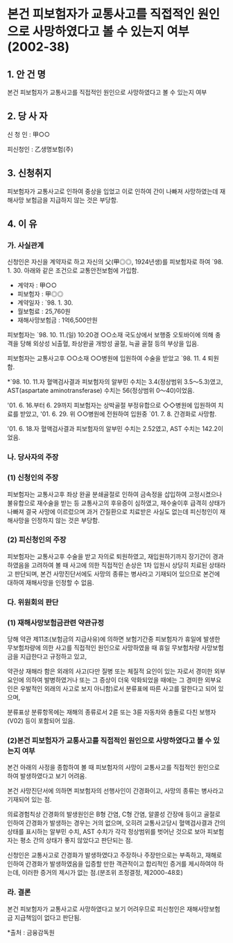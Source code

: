 # 본건 피보험자가 교통사고를 직접적인 원인으로 사망하였다고 볼 수 있는지 여부 (2002-38)

## 1. 안 건 명
본건 피보험자가 교통사고를 직접적인 원인으로 사망하였다고 볼 수 있는지 여부

## 2. 당 사 자

신 청 인 : 甲○○

피신청인 : 乙생명보험(주)


## 3. 신청취지

피보험자가 교통사고로 인하여 중상을 입었고 이로 인하여 간이 나빠져 사망하였는데 재해사망 보험금을 지급하지 않는 것은 부당함.


## 4. 이   유

### 가. 사실관계

신청인은 자신을 계약자로 하고 자신의 父(甲◎◎, 1924년생)를 피보험자로 하여 `98. 1. 30. 아래와 같은 조건으로 교통안전보험에 가입함.
        
- 계약자           : 甲○○
- 피보험자         : 甲◎◎
- 계약일자         : `98. 1. 30.
- 월보험료         : 25,760원
- 재해사망보험금   :  1억6,500만원

피보험자는 `98. 10. 11.(일) 10:20경 ○○소재 국도상에서 보행중 오토바이에 의해 충격을 당해 외상성 뇌출혈, 좌상완골 개방성 골절, 늑골 골절 등의 부상을 입음.

피보험자는 교통사고후 ○○소재 ○○병원에 입원하여 수술을 받았고 `98. 11. 4 퇴원함.

*`98. 10. 11.자 혈액검사결과 피보험자의 알부민 수치는 3.4(정상범위 3.5～5.3)였고, AST(aspartate aminotransferase) 수치는 56(정상범위 0～40)이었음. 

'01. 6. 16.부터 6. 29까지 피보험자는 상박골절 부정유합으로 ◇◇병원에 입원하여 치료를 받았고, '01. 6. 29. 위 ○○병원에 전원하여 입원중 `01. 7. 8. 간경화로 사망함.  

'01. 6. 18.자 혈액검사결과 피보험자의 알부민 수치는 2.52였고, AST 수치는 142.2이었음. 


### 나. 당사자의 주장

###  (1) 신청인의 주장

피보험자는 교통사고후 좌상 완골 분쇄골절로 인하여 금속정을 삽입하여 고정시켰으나 불유합으로 재수술을 받는 등 교통사고의 후유증이 심하였고, 재수술이후 급격히 상태가 나빠져 결국 사망에 이르렀으며 과거 간질환으로 치료받은 사실도 없는데 피신청인이 재해사망을 인정하지 않는 것은 부당함.     


###  (2) 피신청인의 주장

피보험자는 교통사고후 수술을 받고 자의로 퇴원하였고, 재입원하기까지 장기간이 경과하였음을 고려하여 볼 때 사고에 의한 직접적인 손상은 1차 입원시 상당히 치료된 상태라고 판단되며, 본건 사망진단서에도 사망의 종류는 병사라고 기재되어 있으므로 본건에 대하여 재해사망을 인정할 수 없음.

### 다. 위원회의 판단

### (1) 재해사망보험금관련 약관규정

당해 약관 제11조(보험금의 지급사유)에 의하면 보험기간중 피보험자가 휴일에 발생한 무보험차량에 의한 사고를 직접적인 원인으로 사망하였을 때 휴일 무보험차량 사망보험금을 지급한다고 규정하고 있고,

약관상 재해라 함은 외래의 사고(다만 질병 또는 체질적 요인이 있는 자로서 경미한 외부요인에 의하여 발병하였거나 또는 그 증상이 더욱 악화되었을 때에는 그 경미한 외부요인은 우발적인 외래의 사고로 보지 아니함)로서 분류표에 따른 사고를 말한다고 되어 있으며,

분류표상 분류항목에는 재해의 종류로서 2륜 또는 3륜 자동차와 충돌로 다친 보행자(V02) 등이 포함되어 있음.

### (2)본건 피보험자가 교통사고를 직접적인 원인으로 사망하였다고 볼 수 있는지 여부

본건 아래의 사정을 종합하여 볼 때 피보험자의 사망이 교통사고를 직접적인 원인으로 하여 발생하였다고 보기 어려움.

본건 사망진단서에 의하면 피보험자의 선행사인이 간경화이고, 사망의 종류는 병사라고 기재되어 있는 점.

의료경험칙상 간경화의 발생원인은 B형 간염, C형 간염, 알콜성 간장애 등이고 골절로 인하여 간경화가 발생하는 경우는 거의 없으며, 오히려 교통사고당시 혈액검사결과 간의 상태를 표시하는 알부민 수치, AST 수치가 각각 정상범위를 벗어난 것으로 보아 피보험자는 평소 간의 상태가 좋지 않았다고 판단되는 점.

신청인은 교통사고로 간경화가 발생하였다고 주장하나 주장만으로는 부족하고, 재해로 인하여 간경화가 발생하였음을 입증할 만한 객관적이고 합리적인 증거를 제시하여야 하는데, 이러한 증거의 제시가 없는 점.(분조위 조정결정, 제2000-48호)


### 라. 결론

본건 피보험자가 교통사고로 사망하였다고 보기 어려우므로 피신청인은 재해사망보험금 지급책임이 없다고 판단됨.

*출처 : 금융감독원